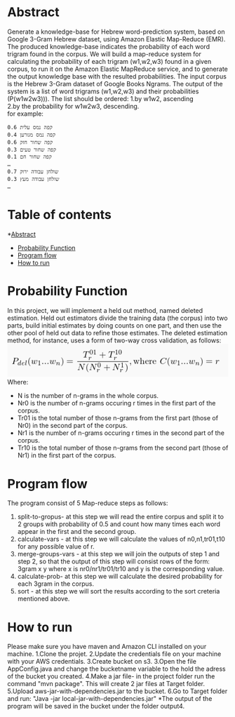 # Abstract
Generate a knowledge-base for Hebrew word-prediction system, based on Google 3-Gram Hebrew dataset, using Amazon Elastic Map-Reduce (EMR). The produced knowledge-base indicates the probability of each word trigram found in the corpus.
 We will build a map-reduce system for calculating the probability of each trigram (w1,w2,w3) found in a given corpus,
  to run it on the Amazon Elastic MapReduce service, and to generate the output knowledge base with the resulted  probabilities.
 The input corpus is the Hebrew 3-Gram dataset of Google Books Ngrams.
 The output of the system is a list of word trigrams (w1,w2,w3) and their probabilities (P(w1w2w3))).
  The list should be ordered:
   1.by w1w2, ascending<br/>
   2.by the probability for w1w2w3, descending.<br/>
   for example:
   ```bash
   קפה נמס עלית 0.6
קפה נמס מגורען 0.4
קפה שחור חזק 0.6
קפה שחור טעים 0.3
קפה שחור חם 0.1
…
שולחן עבודה ירוק 0.7
שולחן עבודה מעץ 0.3
…
```

# Table of contents
<!--ts-->
   *[Abstract](#Abstract)
   * [Probability Function](#Probability-Function)
   * [Program flow](#Program-flow)  
   * [How to run](#How-to-run)
<!--te-->

Probability Function
=========
In this project, we will implement a held out method, named deleted estimation.
 Held out estimators divide the training data (the corpus) into two parts, build initial estimates by doing
  counts on one part, and then use the other pool of held out data to refine those estimates.
    The deleted estimation method, for instance, uses a form of two-way cross validation, as follows:  
   <img src="./img/prob.png"><br/>
   Where:
* N is the number of n-grams in the whole corpus.
* Nr0 is the number of n-grams occuring r times in the first part of the corpus.
* Tr01 is the total number of those n-grams from the first part (those of Nr0) in the second part of the corpus.
* Nr1 is the number of n-grams occuring r times in the second part of the corpus.
* Tr10 is the total number of those n-grams from the second part (those of Nr1) in the first part of the corpus.

Program flow
=========
The program consist of 5 Map-reduce steps as follows:
1. split-to-gropus- at this step we will read the entire corpus and split it to 2 groups with
  probability of 0.5 and count how many times each word appear in the first and the
  second group.
2. calculate-vars - at this step we will calculate the values of n0,n1,tr01,t10 for any possible
  value of r.
3. merge-groups-vars - at this step we will join the outputs of step 1 and step 2, so
  that the output of this step will consist rows of the form: 3gram    x   y
  where x is nr0/nr1/tr01/tr10
  and y is the corresponding value.
4. calculate-prob- at this step we will calculate the desired probability for 
 each 3gram in the corpus.
5. sort - at this step we will sort the results according to
  the sort creteria mentioned above.

How to run
=========
Please make sure you have maven and Amazon CLI installed on your machine.
 1.Clone the projet.
2.Update the credentials file on your machine with your AWS credentials.
3.Create bucket on s3.
 3.Open the file AppConfig.java and change the bucketname variable to the
   hold the adress of the bucket you created.
 4.Make a jar file- in the project folder run the command
   "mvn package". This will create 2 jar files at Target folder.
 5.Upload aws-jar-with-dependencies.jar to the bucket.
 6.Go to Target folder and run: "Java -jar local-jar-with-dependencies.jar"
   *The output of the program will be saved in the bucket
     under the folder output4.


